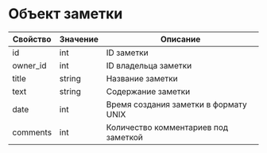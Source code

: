 # Объект заметки

| Свойство | Значение | Описание |
|----------|----------|----------|
| id | int | ID заметки |
| owner_id | int | ID владельца заметки |
| title | string | Название заметки |
| text | string | Содержание заметки |
| date | int | Время создания заметки в формату UNIX |
| comments | int | Количество комментариев под заметкой |